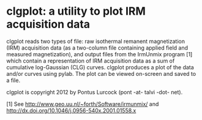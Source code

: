 # clgplot: a utility to plot IRM acquisition data

clgplot reads two types of file: raw isothermal remanent magnetization
(IRM) acquisition data (as a two-column file containing applied field
and measured magnetization), and output files from the IrmUnmix program
[1] which contain a representation of IRM acquisition data as a sum of
cumulative log-Gaussian (CLG) curves. clgplot produces a plot of the
data and/or curves using pylab. The plot can be viewed on-screen and
saved to a file.

clgplot is copyright 2012 by Pontus Lurcock (pont -at- talvi -dot- net).

[1] See http://www.geo.uu.nl/~forth/Software/irmunmix/ and
http://dx.doi.org/10.1046/j.0956-540x.2001.01558.x
